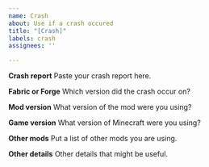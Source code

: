 ```yaml
---
name: Crash
about: Use if a crash occured
title: "[Crash]"
labels: crash
assignees: ''

---
```


**Crash report**
Paste your crash report here.

**Fabric or Forge**
Which version did the crash occur on?

**Mod version**
What version of the mod were you using?

**Game version**
What version of Minecraft were you using?

**Other mods**
Put a list of other mods you are using.

**Other details**
Other details that might be useful.
